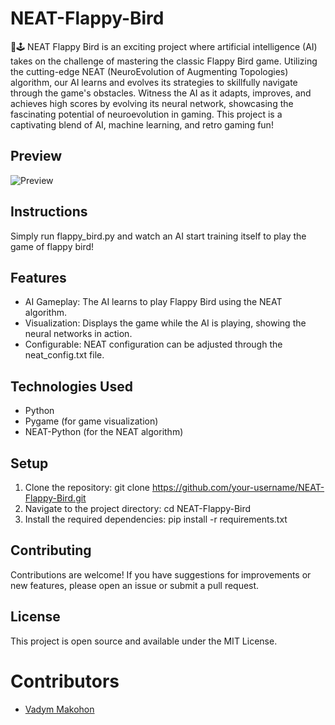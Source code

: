 # NEAT-Flappy-Bird
🚀🕹️ NEAT Flappy Bird is an exciting project where artificial intelligence (AI) takes on the challenge of mastering the classic Flappy Bird game. Utilizing the cutting-edge NEAT (NeuroEvolution of Augmenting Topologies) algorithm, our AI learns and evolves its strategies to skillfully navigate through the game's obstacles. Witness the AI as it adapts, improves, and achieves high scores by evolving its neural network, showcasing the fascinating potential of neuroevolution in gaming. This project is a captivating blend of AI, machine learning, and retro gaming fun!

## Preview
![Preview](https://github.com/user-attachments/assets/5ccaa563-6061-4289-8181-619dee5ff26b)

## Instructions
Simply run flappy_bird.py and watch an AI start training itself to play the game of flappy bird!

## Features
- AI Gameplay: The AI learns to play Flappy Bird using the NEAT algorithm.
- Visualization: Displays the game while the AI is playing, showing the neural networks in action.
- Configurable: NEAT configuration can be adjusted through the neat_config.txt file.

## Technologies Used
- Python
- Pygame (for game visualization)
- NEAT-Python (for the NEAT algorithm)

## Setup
1. Clone the repository: git clone https://github.com/your-username/NEAT-Flappy-Bird.git
2. Navigate to the project directory: cd NEAT-Flappy-Bird
3. Install the required dependencies: pip install -r requirements.txt

## Contributing
Contributions are welcome! If you have suggestions for improvements or new features, please open an issue or submit a pull request.

## License
This project is open source and available under the MIT License.

# Contributors
- [Vadym Makohon](https://github.com/VadymMakohon)

